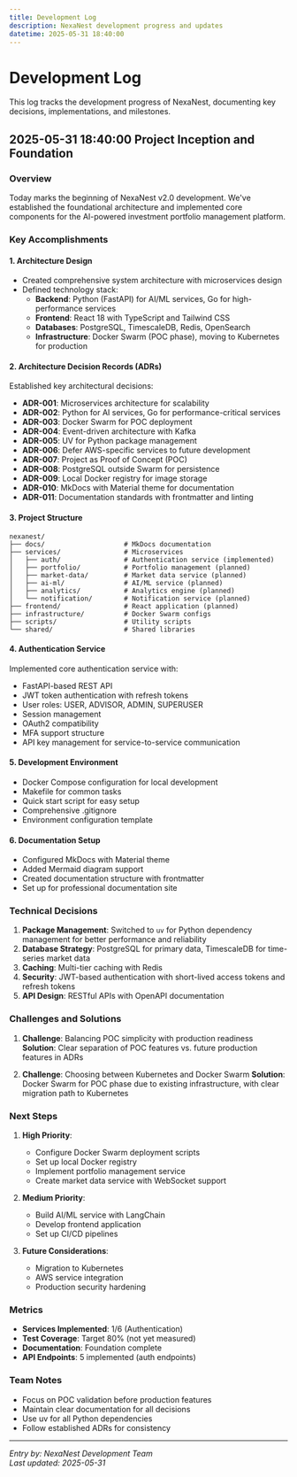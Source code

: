 ```yaml
---
title: Development Log
description: NexaNest development progress and updates
datetime: 2025-05-31 18:40:00
---
```


# Development Log

This log tracks the development progress of NexaNest, documenting key decisions, implementations, and milestones.

## 2025-05-31 18:40:00 Project Inception and Foundation

### Overview

Today marks the beginning of NexaNest v2.0 development. We've established the foundational architecture
and implemented core components for the AI-powered investment portfolio management platform.

### Key Accomplishments

#### 1. Architecture Design

- Created comprehensive system architecture with microservices design
- Defined technology stack:
  - **Backend**: Python (FastAPI) for AI/ML services, Go for high-performance services
  - **Frontend**: React 18 with TypeScript and Tailwind CSS
  - **Databases**: PostgreSQL, TimescaleDB, Redis, OpenSearch
  - **Infrastructure**: Docker Swarm (POC phase), moving to Kubernetes for production

#### 2. Architecture Decision Records (ADRs)

Established key architectural decisions:

- **ADR-001**: Microservices architecture for scalability
- **ADR-002**: Python for AI services, Go for performance-critical services
- **ADR-003**: Docker Swarm for POC deployment
- **ADR-004**: Event-driven architecture with Kafka
- **ADR-005**: UV for Python package management
- **ADR-006**: Defer AWS-specific services to future development
- **ADR-007**: Project as Proof of Concept (POC)
- **ADR-008**: PostgreSQL outside Swarm for persistence
- **ADR-009**: Local Docker registry for image storage
- **ADR-010**: MkDocs with Material theme for documentation
- **ADR-011**: Documentation standards with frontmatter and linting

#### 3. Project Structure

```text
nexanest/
├── docs/                    # MkDocs documentation
├── services/                # Microservices
│   ├── auth/                # Authentication service (implemented)
│   ├── portfolio/           # Portfolio management (planned)
│   ├── market-data/         # Market data service (planned)
│   ├── ai-ml/               # AI/ML service (planned)
│   ├── analytics/           # Analytics engine (planned)
│   └── notification/        # Notification service (planned)
├── frontend/                # React application (planned)
├── infrastructure/          # Docker Swarm configs
├── scripts/                 # Utility scripts
└── shared/                  # Shared libraries
```

#### 4. Authentication Service

Implemented core authentication service with:

- FastAPI-based REST API
- JWT token authentication with refresh tokens
- User roles: USER, ADVISOR, ADMIN, SUPERUSER
- Session management
- OAuth2 compatibility
- MFA support structure
- API key management for service-to-service communication

#### 5. Development Environment

- Docker Compose configuration for local development
- Makefile for common tasks
- Quick start script for easy setup
- Comprehensive .gitignore
- Environment configuration template

#### 6. Documentation Setup

- Configured MkDocs with Material theme
- Added Mermaid diagram support
- Created documentation structure with frontmatter
- Set up for professional documentation site

### Technical Decisions

1. **Package Management**: Switched to `uv` for Python dependency management for better performance and reliability
1. **Database Strategy**: PostgreSQL for primary data, TimescaleDB for time-series market data
1. **Caching**: Multi-tier caching with Redis
1. **Security**: JWT-based authentication with short-lived access tokens and refresh tokens
1. **API Design**: RESTful APIs with OpenAPI documentation

### Challenges and Solutions

1. **Challenge**: Balancing POC simplicity with production readiness
   **Solution**: Clear separation of POC features vs. future production features in ADRs

1. **Challenge**: Choosing between Kubernetes and Docker Swarm
   **Solution**: Docker Swarm for POC phase due to existing infrastructure, with clear migration path to Kubernetes

### Next Steps

1. **High Priority**:

   - Configure Docker Swarm deployment scripts
   - Set up local Docker registry
   - Implement portfolio management service
   - Create market data service with WebSocket support

1. **Medium Priority**:

   - Build AI/ML service with LangChain
   - Develop frontend application
   - Set up CI/CD pipelines

1. **Future Considerations**:

   - Migration to Kubernetes
   - AWS service integration
   - Production security hardening

### Metrics

- **Services Implemented**: 1/6 (Authentication)
- **Test Coverage**: Target 80% (not yet measured)
- **Documentation**: Foundation complete
- **API Endpoints**: 5 implemented (auth endpoints)

### Team Notes

- Focus on POC validation before production features
- Maintain clear documentation for all decisions
- Use uv for all Python dependencies
- Follow established ADRs for consistency

______________________________________________________________________

*Entry by: NexaNest Development Team*  
*Last updated: 2025-05-31*
